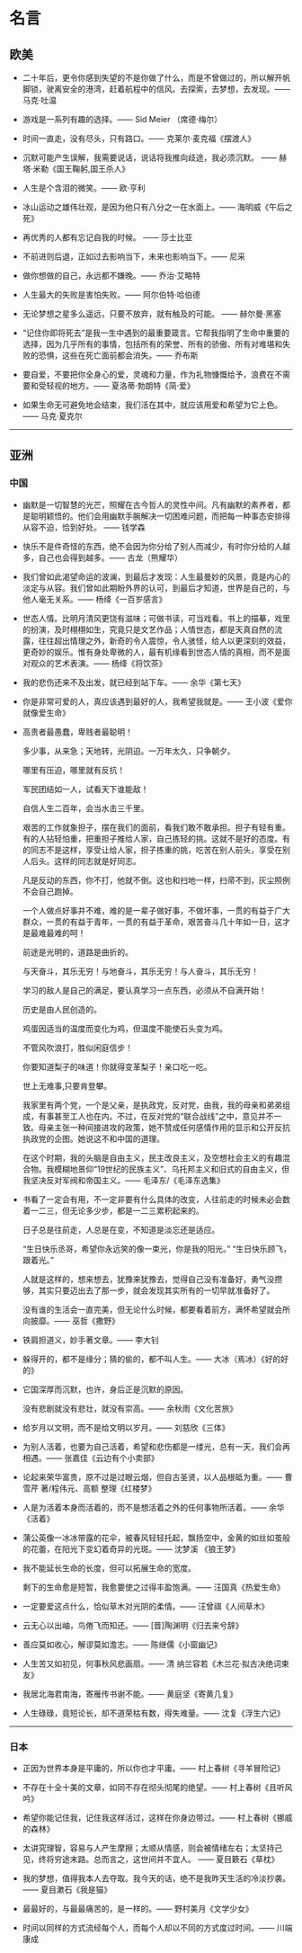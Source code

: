 # 名言

## 欧美

* 二十年后，更令你感到失望的不是你做了什么，而是不曾做过的，所以解开帆脚锁，驶离安全的港湾，赶着航程中的信风。去探索，去梦想，去发现。—— 马克·吐温

* 游戏是一系列有趣的选择。—— Sid Meier （席德·梅尔）

* 时间一直走，没有尽头，只有路口。—— 克莱尔·麦克福《摆渡人》

* 沉默可能产生误解，我需要说话，说话将我推向歧途，我必须沉默。 —— 赫塔·米勒《国王鞠躬,国王杀人》

* 人生是个含泪的微笑。—— 欧·亨利

* 冰山运动之雄伟壮观，是因为他只有八分之一在水面上。—— 海明威《午后之死》

* 再优秀的人都有忘记自我的时候。 —— 莎士比亚

* 不前进则后退，正如过去影响当下，未来也影响当下。—— 尼采

* 做你想做的自己，永远都不嫌晚。—— 乔治·艾略特

* 人生最大的失败是害怕失败。—— 阿尔伯特·哈伯德

* 无论梦想之星多么遥远，只要不放弃，就有触及的可能。 —— 赫尔曼·黑塞

*  “记住你即将死去”是我一生中遇到的最重要箴言。它帮我指明了生命中重要的选择，因为几乎所有的事情，包括所有的荣誉、所有的骄傲、所有对难堪和失败的恐惧，这些在死亡面前都会消失。—— 乔布斯

* 要自爱，不要把你全身心的爱，灵魂和力量，作为礼物慷慨给予，浪费在不需要和受轻视的地方。—— 夏洛蒂·勃朗特《简·爱》

* 如果生命无可避免地会结束，我们活在其中，就应该用爱和希望为它上色。—— 马克·夏克尔

---

## 亚洲

### 中国

* 幽默是一切智慧的光芒，照耀在古今哲人的灵性中间。凡有幽默的素养者，都是聪明颖悟的。他们会用幽默手腕解决一切困难问题，而把每一种事态安排得从容不迫，恰到好处。 —— 钱学森

* 快乐不是件奇怪的东西，绝不会因为你分给了别人而减少，有时你分给的人越多，自己也会得到越多。—— 古龙（熊耀华）

* 我们曾如此渴望命运的波澜，到最后才发现：人生最曼妙的风景，竟是内心的淡定与从容。我们曾如此期盼外界的认可，到最后才知道，世界是自己的，与他人毫无关系。—— 杨绛《一百岁感言》

* 世态人情。比明月清风更饶有滋味；可做书读，可当戏看。书上的描摹，戏里的扮演，及时栩栩如生，究竟只是文艺作品；人情世态，都是天真自然的流露，往往超出情理之外，新奇的令人震惊，令人骇怪，给人以更深刻的效益，更奇妙的娱乐。惟有身处卑微的人，最有机缘看到世态人情的真相，而不是面对观众的艺术表演。—— 杨绛《将饮茶》

* 我的悲伤还来不及出发，就已经到站下车。—— 余华《第七天》

* 你是非常可爱的人，真应该遇到最好的人，我希望我就是。—— 王小波《爱你就像爱生命》

* 高贵者最愚蠢，卑贱者最聪明！

  多少事，从来急；天地转，光阴迫。一万年太久，只争朝夕。

  哪里有压迫，哪里就有反抗！

  军民团结如一人，试看天下谁能敌！

  自信人生二百年，会当水击三千里。

  艰苦的工作就象担子，摆在我们的面前，看我们敢不敢承担。担子有轻有重。有的人拈轻怕重，把重担子推给人家，自己拣轻的挑。这就不是好的态度。有的同志不是这样，享受让给人家，担子拣重的挑，吃苦在别人前头，享受在别人后头。这样的同志就是好同志。

  凡是反动的东西，你不打，他就不倒。这也和扫地一样，扫帚不到，灰尘照例不会自己跑掉。

  一个人做点好事并不难，难的是一辈子做好事，不做坏事，一贯的有益于广大群众，一贯的有益于青年，一贯的有益于革命，艰苦奋斗几十年如一日，这才是最难最难的呵！
  
  前途是光明的，道路是曲折的。
  
  与天奋斗，其乐无穷！与地奋斗，其乐无穷！与人奋斗，其乐无穷！

  学习的敌人是自己的满足，要认真学习一点东西，必须从不自满开始！

  历史是由人民创造的。

  鸡蛋因适当的温度而变化为鸡，但温度不能使石头变为鸡。

  不管风吹浪打，胜似闲庭信步！

  你要知道梨子的味道！你就得变革梨子！亲口吃一吃。

  世上无难事,只要肯登攀。
  
  我家里有两个党，一个是父亲，是执政党，反对党，由我，我的母亲和弟弟组成，有事甚至工人也在内。不过，在反对党的“联合战线”之中，意见并不一致。母亲主张一种间接进攻的政策，她不赞成任何感情作用的显示和公开反抗执政党的企图。她说这不和中国的道理。

  在这个时期，我的头脑是自由主义，民主改良主义，及空想社会主义的有趣混合物。我模糊地景仰“19世纪的民族主义”、乌托邦主义和旧式的自由主义，但我坚决反对军阀和帝国主义。—— 毛泽东/《毛泽东选集》

* 书看了一定会有用，不一定非要有什么具体的改变，人往前走的时候未必会数着一二三，但无论多少步，都是一二三累积起来的。
  
  日子总是往前走，人总是在变，不知道是淡忘还是适应。

  “生日快乐丞哥，希望你永远笑的像一束光，你是我的阳光。”
  “生日快乐顾飞，跟着光。”

  人就是这样的，想来想去，犹豫来犹豫去，觉得自己没有准备好，勇气没攒够，其实只要迈出去了那一步，就会发现其实所有的一切早就准备好了。

  没有谁的生活会一直完美，但无论什么时候，都要看着前方，满怀希望就会所向披靡。—— 巫哲《撒野》

* 铁肩担道义，妙手著文章。—— 李大钊

* 躲得开的，都不是缘分；猜的偷的，都不叫人生。—— 大冰（焉冰）《好的好的》

* 它国深厚而沉默，也许，身后正是沉默的原因。
  
  没有悲剧就没有悲壮，就没有崇高。—— 余秋雨《文化苦旅》

* 给岁月以文明，而不是给文明以岁月。—— 刘慈欣《三体》

* 为别人活着，也要为自己活着，希望和悲伤都是一缕光，总有一天，我们会再相遇。—— 张嘉佳《云边有个小卖部》

* 论起来荣华富贵，原不过是过眼云烟，但自古圣贤，以人品根砥为重。—— 曹雪芹 著/程伟元、高额 整理《红楼梦》

* 人是为活着本身而活着的，而不是想活着之外的任何事物所活着。—— 余华《活着》

* 蒲公英像一冰冰带露的花伞，被春风轻轻托起，飘扬空中，金黄的如丝如茧般的花蕾，在阳光下变幻着奇异的光斑。—— 沈梦溪 《狼王梦》

* 我不能延长生命的长度，但可以拓展生命的宽度。

  剩下的生命愈是短暂，我愈要使之过得丰盈饱满。—— 汪国真《热爱生命》

*  一定要爱这点什么，恰似草木对光阴的柔情。—— 汪曾祺《人间草木》

* 云无心以出岫，鸟倦飞而知还。—— [晋]陶渊明《归去来兮辞》

* 善应莫如收心，解谬莫如澹志。—— 陈继儒《小窗幽记》

* 人生苦又如初见，何事秋风悲画扇。—— 清 纳兰容若《木兰花·拟古决绝词柬友》

* 我居北海君南海，寄雁传书谢不能。—— 黄庭坚《寄黄几复》

* 人生碌碌，竟短论长，却不道荣枯有数，得失难量。—— 沈复《浮生六记》

---

### 日本

* 正因为世界本身是平庸的，所以你也才平庸。—— 村上春树《寻羊冒险记》

* 不存在十全十美的文章，如同不存在彻头彻尾的绝望。—— 村上春树《且听风吟》

* 希望你能记住我，记住我这样活过，这样在你身边带过。—— 村上春树《挪威的森林》

* 太讲究理智，容易与人产生摩擦；太顺从情感，则会被情绪左右；太坚持己见，终将穷途末路。总而言之，这世间并不宜人。 —— 夏目簌石《草枕》 ​​​

* 我的梦想，值得我本人去夺取。我今天的话，绝不是我昨天生活的冷淡抄袭。—— 夏目漱石《我是猫》

* 最最好的，与最最痛苦的，是一样的。—— 野村美月《文学少女》

* 时间以同样的方式流经每个人，而每个人却以不同的方式度过时间。—— 川端康成